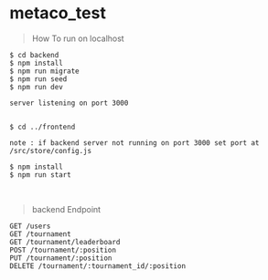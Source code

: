 # metaco_test

> How To run on localhost

```
$ cd backend
$ npm install
$ npm run migrate
$ npm run seed
$ npm run dev

server listening on port 3000


$ cd ../frontend

note : if backend server not running on port 3000 set port at /src/store/config.js

$ npm install
$ npm run start

```

<br>

> backend Endpoint

```
GET /users
GET /tournament
GET /tournament/leaderboard
POST /tournament/:position
PUT /tournament/:position
DELETE /tournament/:tournament_id/:position

```

<br>
